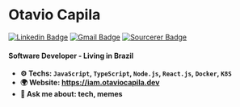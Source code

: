 # Otavio Capila
[![Linkedin Badge](https://img.shields.io/badge/-otaviocapilla-blue?style=flat-square&logo=Linkedin&logoColor=white&link=https://www.linkedin.com/in/otaviocapilla/)](https://www.linkedin.com/in/otaviocapilla/)
[![Gmail Badge](https://img.shields.io/badge/-otaviocapila@gmail.com-c14438?style=flat-square&logo=Gmail&logoColor=white&link=mailto:otaviocapila@gmail.com)](mailto:otaviocapila@gmail.com)
[![Sourcerer Badge](https://img.shields.io/badge/Sourcerer-otaviocapila-yellowgreen?style=flat-square)](https://sourcerer.io/otaviocapila)
<a href="https://sourcerer.io/otaviocapila"><img src="https://img.shields.io/badge/TypeScript-900%20commits-orange.svg?style=flat-square" alt=""></a>

#### Software Developer - Living in Brazil

- **⚙️ Techs: `JavaScript`, `TypeScript`, `Node.js`, `React.js`, `Docker`, `K8S`**
- **🌍 Website: https://iam.otaviocapila.dev**
- **💬 Ask me about: tech, memes**
